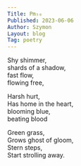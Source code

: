 ```yaml
---
Title: Pm₅₀  
Published: 2023-06-06
Author: Szymon  
Layout: blog  
Tag: poetry  
---
```

Shy shimmer,  
shards of a shadow,  
fast flow,  
flowing free,  

Harsh hurt,  
Has home in the heart,  
blooming blue,  
beating blood  

Green grass,  
Grows ghost of gloom,  
Stern steps,  
Start strolling away.  